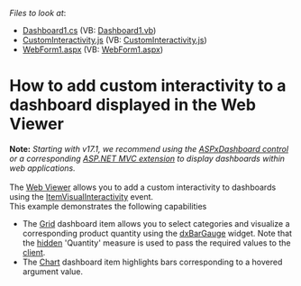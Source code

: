 <!-- default file list -->
*Files to look at*:

* [Dashboard1.cs](./CS/Dashboard_CustomVisualInteractivity_Web/Dashboard1.cs) (VB: [Dashboard1.vb](./VB/Dashboard_CustomVisualInteractivity_Web/Dashboard1.vb))
* [CustomInteractivity.js](./CS/Dashboard_CustomVisualInteractivity_Web/Scripts/CustomInteractivity.js) (VB: [CustomInteractivity.js](./VB/Dashboard_CustomVisualInteractivity_Web/Scripts/CustomInteractivity.js))
* [WebForm1.aspx](./CS/Dashboard_CustomVisualInteractivity_Web/WebForm1.aspx) (VB: [WebForm1.aspx](./VB/Dashboard_CustomVisualInteractivity_Web/WebForm1.aspx))
<!-- default file list end -->
# How to add custom interactivity to a dashboard displayed in the Web Viewer


<strong>Note:</strong> <em>Starting with v17.1, we recommend using the <a href="https://documentation.devexpress.com/Dashboard/CustomDocument16976.aspx">ASPxDashboard control</a> or a corresponding <a href="https://documentation.devexpress.com/Dashboard/CustomDocument16977.aspx">ASP.NET MVC extension</a> to display dashboards within web applications.</em><br><br>The <a href="http://documentation.devexpress.com/#Dashboard/CustomDocument15364">Web Viewer</a> allows you to add a custom interactivity to dashboards using the <a href="http://documentation.devexpress.com/#Dashboard/DevExpressDashboardWebScriptsASPxClientDashboardViewer_ItemVisualInteractivitytopic">ItemVisualInteractivity</a> event.<br>This example demonstrates the following capabilities

* The <a href="http://documentation.devexpress.com/#Dashboard/CustomDocument15150">Grid</a> dashboard item allows you to select categories and visualize a corresponding product quantity using the <a href="http://js.devexpress.com/Documentation/ApiReference/Data_Visualization_Widgets/dxBarGauge/">dxBarGauge</a> widget. Note that the <a href="http://documentation.devexpress.com/#Dashboard/CustomDocument15706">hidden</a> 'Quantity' measure is used to pass the required values to the <a href="http://documentation.devexpress.com/#Dashboard/CustomDocument17375">client</a>.
* The <a href="http://documentation.devexpress.com/#Dashboard/CustomDocument14719">Chart</a> dashboard item highlights bars corresponding to a hovered argument value.

<br/>


